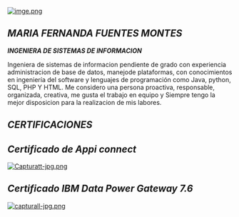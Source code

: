 
[![imge.png](https://i.postimg.cc/y8QMgq60/imge.png)](https://postimg.cc/0zSWFBwN)

***MARIA FERNANDA FUENTES MONTES***
----
***INGENIERA DE SISTEMAS DE INFORMACION***

Ingeniera de sistemas de informacion pendiente de grado con experiencia administracion de base de datos, manejode plataformas, con conocimientos en ingeniería del software y lenguajes de programación como Java, python, SQL, PHP Y HTML. Me considero una persona proactiva, responsable, organizada, creativa, me gusta el trabajo en equipo y Siempre tengo la mejor disposicion para la realizacion de mis labores.

***CERTIFICACIONES***
----
***Certificado de Appi connect***
----
[![Capturatt-jpg.png](https://i.postimg.cc/767dWf3N/Capturatt-jpg.png)](https://postimg.cc/WFN5DpfD)

***Certificado IBM Data Power Gateway 7.6***
----
[![capturall-jpg.png](https://i.postimg.cc/tgsLFr7w/capturall-jpg.png)](https://postimg.cc/qtdbTxsx)
